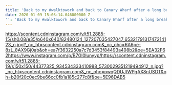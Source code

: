 ```yaml
---
title: 'Back to my #walktowork and back to Canary Wharf after a long break'
date: 2020-01-09 15:03:14.046000000 Z
'': 'Back to my #walktowork and back to Canary Wharf after a long break'
---
```


https://scontent.cdninstagram.com/v/t51.2885-15/sh0.08/e35/p640x640/82480124_127207035427047_6532179131747214123_n.jpg?_nc_ht=scontent.cdninstagram.com&_nc_ohc=6A6pe-8zL_8AX9Gj0ab&oh=ea7f3632250a7c7d3453f84493a498b2&oe=5EA32F62https://www.instagram.com/p/B7Gl0lunyvp/https://scontent.cdninstagram.com/v/t51.2885-19/s150x150/44377325_934534333410988_5730029351219494912_n.jpg?_nc_ht=scontent.cdninstagram.com&_nc_ohc=pwqQDUJtWPgAX8nUSDT&oh=b20f20c0ec9be66cc0fb1a185c277c8f&oe=5E96DAB5